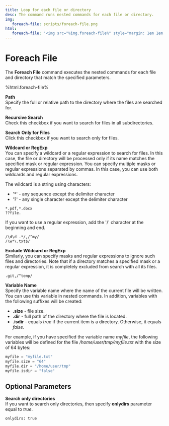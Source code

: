 ```yaml
---
title: Loop for each file or directory
desc: The command runs nested commands for each file or directory.
img:
   foreach-file: scripts/foreach-file.png
html:
   foreach-file: '<img src="%img.foreach-file%" style="margin: 1em 1em;"/>'
---
```

# Foreach File

The **Foreach File** command executes the nested commands for each file and directory that match the specified parameters.

%html.foreach-file%

**Path**  
Specify the full or relative path to the directory where the files are searched for.

**Recursive Search**  
Check this checkbox if you want to search for files in all subdirectories.

**Search Only for Files**  
Click this checkbox if you want to search only for files.

**Wildcard or RegExp**  
You can specify a wildcard or a regular expression to search for files. In this case, the file or directory will be processed only if its name matches the specified mask or regular expression. You can specify multiple masks or regular expressions separated by commas. In this case, you can use both wildcards and regular expressions.

The wildcard is a string using characters:

* '\*' - any sequence except the delimiter character
* '?' - any single character except the delimiter character

``` text
*.pdf,*.docx  
??file.
```

If you want to use a regular expression, add the '/' character at the beginning and end.

``` text
/\d\d .*/,/^my/
/\w*\.txt$/
```

**Exclude Wildcard or RegExp**  
Similarly, you can specify masks and regular expressions to ignore such files and directories. Note that if a directory matches a specified mask or a regular expression, it is completely excluded from search with all its files.

``` text
.git,/^temp/
```

**Variable Name**  
Specify the variable name where the name of the current file will be written. You can use this variable in nested commands. In addition, variables with the following suffixes will be created:

* **.size** - file size.
* **.dir** - full path of the directory where the file is located.
* **.isdir** - equals *true* if the current item is a directory. Otherwise, it equals *false*.

For example, if you have specified the variable name *myfile*, the following variables will be defined for the file */home/user/tmp/myfile.txt* with the size of 64 bytes:

``` go
myfile = "myfile.txt"
myfile.size = "64"
myfile.dir = "/home/user/tmp"
myfile.isdir = "false"
```

## Optional Parameters

**Search only directories**  
If you want to search only directories, then specify **onlydirs** parameter equal to *true*.

``` txt
onlydirs: true
```
